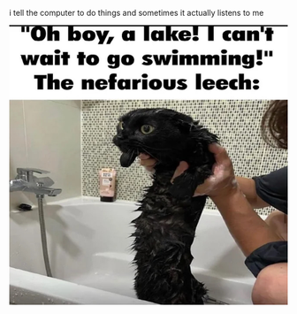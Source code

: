 i tell the computer to do things and sometimes it actually listens to me
<!--START_SECTION:update_image-->
<img src=https://raw.githubusercontent.com/sneakykestrel/sneakykestrel/main/.github/images/the-nefarious-leech.png height="" width="" align=left alt=kitty />
<!--END_SECTION:update_image-->


